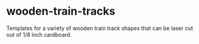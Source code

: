 wooden-train-tracks
===================

Templates for a variety of wooden train track shapes that can be laser cut out of 1/8 inch cardboard.
